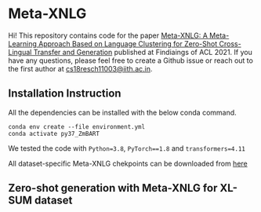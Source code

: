# Meta-XNLG

Hi! This repository contains code for the paper [Meta-XNLG: A Meta-Learning Approach Based on Language Clustering for Zero-Shot Cross-Lingual Transfer and Generation](https://aclanthology.org/2022.findings-acl.24.pdf) published at Findiaings of ACL 2021. If you have any questions, please feel free to create a Github issue or reach out to the first author at <cs18resch11003@iith.ac.in>.

## Installation Instruction
All the dependencies can be installed with the below conda command.

``` 
conda env create --file environment.yml
conda activate py37_ZmBART
``` 
We tested the code with ```Python=3.8```, ```PyTorch==1.8``` and ```transformers=4.11```

All dataset-specific Meta-XNLG chekpoints can be downloaded from [here](https://drive.google.com/drive/folders/1ziTVKR7j_yIGDumLRJL-4Bah-uggeuta?usp=sharing)


## Zero-shot generation with Meta-XNLG for XL-SUM dataset
